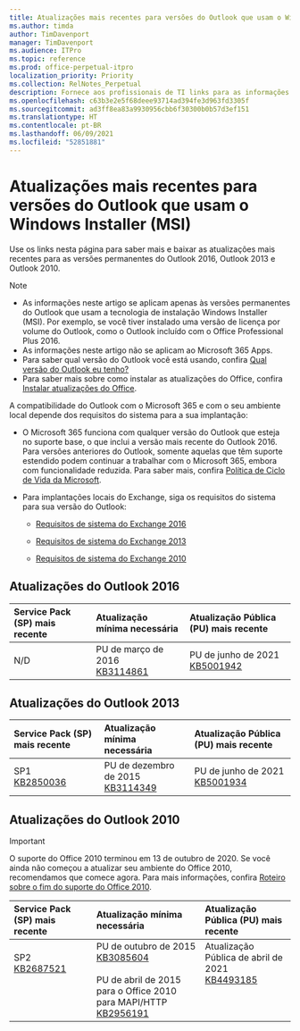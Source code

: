 ```yaml
---
title: Atualizações mais recentes para versões do Outlook que usam o Windows Installer (MSI)
ms.author: timda
author: TimDavenport
manager: TimDavenport
ms.audience: ITPro
ms.topic: reference
ms.prod: office-perpetual-itpro
localization_priority: Priority
ms.collection: RelNotes_Perpetual
description: Fornece aos profissionais de TI links para as informações de atualização mais recentes para as versões permanentes do Outlook 2016, Outlook 2013 e Outlook 2010
ms.openlocfilehash: c63b3e2e5f68deee93714ad394fe3d963fd3305f
ms.sourcegitcommit: ad3ff8ea83a9930956cbb6f30300b0b57d3ef151
ms.translationtype: HT
ms.contentlocale: pt-BR
ms.lasthandoff: 06/09/2021
ms.locfileid: "52851881"
---
```

# <a name="latest-updates-for-versions-of-outlook-that-use-windows-installer-msi"></a>Atualizações mais recentes para versões do Outlook que usam o Windows Installer (MSI)

Use os links nesta página para saber mais e baixar as atualizações mais recentes para as versões permanentes do Outlook 2016, Outlook 2013 e Outlook 2010.
  
> [!NOTE]
> - As informações neste artigo se aplicam apenas às versões permanentes do Outlook que usam a tecnologia de instalação Windows Installer (MSI). Por exemplo, se você tiver instalado uma versão de licença por volume do Outlook, como o Outlook incluído com o Office Professional Plus 2016.
> - As informações neste artigo não se aplicam ao Microsoft 365 Apps.
> - Para saber qual versão do Outlook você está usando, confira [Qual versão do Outlook eu tenho?](https://support.office.com/article/b3a9568c-edb5-42b9-9825-d48d82b2257c)
> - Para saber mais sobre como instalar as atualizações do Office, confira [Instalar atualizações do Office](https://support.office.com/article/2ab296f3-7f03-43a2-8e50-46de917611c5). 
  
A compatibilidade do Outlook com o Microsoft 365 e com o seu ambiente local depende dos requisitos do sistema para a sua implantação:
  
- O Microsoft 365 funciona com qualquer versão do Outlook que esteja no suporte base, o que inclui a versão mais recente do Outlook 2016. Para versões anteriores do Outlook, somente aquelas que têm suporte estendido podem continuar a trabalhar com o Microsoft 365, embora com funcionalidade reduzida. Para saber mais, confira [Política de Ciclo de Vida da Microsoft](https://support.microsoft.com/lifecycle).
    
- Para implantações locais do Exchange, siga os requisitos do sistema para sua versão do Outlook:
    
  - [Requisitos de sistema do Exchange 2016](/Exchange/plan-and-deploy/system-requirements)
    
  - [Requisitos de sistema do Exchange 2013](/exchange/exchange-2013-system-requirements-exchange-2013-help)
    
  - [Requisitos de sistema do Exchange 2010](/previous-versions/office/exchange-server-2010/aa996719(v=exchg.141))

   
## <a name="outlook-2016-updates"></a>Atualizações do Outlook 2016

|**Service Pack (SP) mais recente**|**Atualização mínima necessária**|**Atualização Pública (PU) mais recente**|
|:-----|:-----|:-----|
|N/D  <br/> |PU de março de 2016 <br/>[KB3114861](https://support.microsoft.com/help/3114861) <br/> |PU de junho de 2021 <br/>[KB5001942](https://support.microsoft.com/help/5001942) 

## <a name="outlook-2013-updates"></a>Atualizações do Outlook 2013

|**Service Pack (SP) mais recente**|**Atualização mínima necessária**|**Atualização Pública (PU) mais recente**|
|:-----|:-----|:-----|
|SP1  <br/>[KB2850036](https://go.microsoft.com/fwlink/p/?LinkId=512538) <br/> |PU de dezembro de 2015 <br/>[KB3114349](https://support.microsoft.com/kb/3114349) <br/> |PU de junho de 2021 <br/>[KB5001934](https://support.microsoft.com/help/5001934)  |
   
## <a name="outlook-2010-updates"></a>Atualizações do Outlook 2010
> [!IMPORTANT]
> O suporte do Office 2010 terminou em 13 de outubro de 2020.  Se você ainda não começou a atualizar seu ambiente do Office 2010, recomendamos que comece agora. Para mais informações, confira [Roteiro sobre o fim do suporte do Office 2010](/DeployOffice/office-2010-end-support-roadmap).

|**Service Pack (SP) mais recente**|**Atualização mínima necessária**|**Atualização Pública (PU) mais recente**|
|:-----|:-----|:-----|
|SP2 <br/>[KB2687521](https://go.microsoft.com/fwlink/p/?LinkId=512542) <br><br><br><br/> |PU de outubro de 2015 <br/> [KB3085604](https://support.microsoft.com/kb/3085604) <br/><br/>  PU de abril de 2015 para o Office 2010 para MAPI/HTTP <br/> [KB2956191](https://support.microsoft.com/help/2956191/april-14-2015-update-for-office-2010-kb2956191) <br/> |Atualização Pública de abril de 2021 <br/>[KB4493185](https://support.microsoft.com/help/4493185) <br><br><br><br/>|
